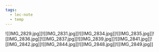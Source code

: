 ```yaml
---
tags:
  - lec-note
  - temp
---
```

![[IMG_2829.jpg]]![[IMG_2831.jpg]]![[IMG_2834.jpg]]![[IMG_2835.jpg]]![[IMG_2836.jpg]]![[IMG_2837.jpg]]![[IMG_2839.jpg]]![[IMG_2841.jpg]]![[IMG_2842.jpg]]![[IMG_2844.jpg]]![[IMG_2848.jpg]]![[IMG_2849.jpg]]